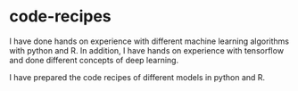 # code-recipes
I have done hands on experience with different machine learning algorithms with python and R. In addition, I have hands on experience with tensorflow and done different concepts of deep learning.

I have prepared the code recipes of different models in python and R.
